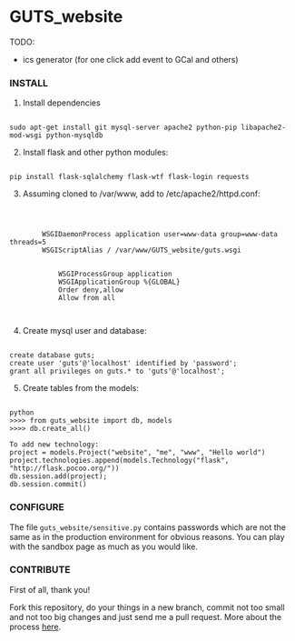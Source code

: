 GUTS_website
============
TODO:
* ics generator (for one click add event to GCal and others)

### INSTALL
1. Install dependencies
<pre><code>
sudo apt-get install git mysql-server apache2 python-pip libapache2-mod-wsgi python-mysqldb
</code></pre>

2. Install flask and other python modules:
<pre><code>
pip install flask-sqlalchemy flask-wtf flask-login requests
</code></pre>

3. Assuming cloned to /var/www, add to /etc/apache2/httpd.conf:
<pre><code>
    <VirtualHost *>

        WSGIDaemonProcess application user=www-data group=www-data threads=5
        WSGIScriptAlias / /var/www/GUTS_website/guts.wsgi

        <Directory /var/www/GUTS_website>
            WSGIProcessGroup application
            WSGIApplicationGroup %{GLOBAL}
            Order deny,allow
            Allow from all
        </Directory>
    </VirtualHost>
</code></pre>

4. Create mysql user and database:
<pre><code>
create database guts;
create user 'guts'@'localhost' identified by 'password';
grant all privileges on guts.* to 'guts'@'localhost';
</code></pre>

5. Create tables from the models:
<pre><code>
python
>>>> from guts_website import db, models
>>>> db.create_all()

To add new technology:
project = models.Project("website", "me", "www", "Hello world")
project.technologies.append(models.Technology("flask", "http://flask.pocoo.org/"))
db.session.add(project);
db.session.commit()
</code></pre>

### CONFIGURE
The file `guts_website/sensitive.py` contains passwords which are not the same as in the production environment for obvious reasons. You can play with the sandbox page as much as you would like.

### CONTRIBUTE
First of all, thank you!

Fork this repository, do your things in a new branch, commit not too small and not too big changes and just send me a pull request. More about the process [here](https://help.github.com/articles/using-pull-requests).
